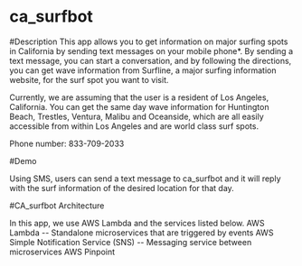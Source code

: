 # ca_surfbot

#Description
This app allows you to get information on major surfing spots in California by sending text messages on your mobile phone*. By sending a text message, you can start a conversation, and by following the directions, you can get wave information from Surfline, a major surfing information website, for the surf spot you want to visit.

Currently, we are assuming that the user is a resident of Los Angeles, California. You can get the same day wave information for Huntington Beach, Trestles, Ventura, Malibu and Oceanside, which are all easily accessible from within Los Angeles and are world class surf spots.

Phone number: 833-709-2033

#Demo

Using SMS, users can send a text message to ca_surfbot and it will reply with the surf information of the desired location for that day.

#CA_surfbot Architecture

In this app, we use AWS Lambda and the services listed below.
AWS Lambda -- Standalone microservices that are triggered by events
AWS Simple Notification Service (SNS) -- Messaging service between microservices
AWS Pinpoint
